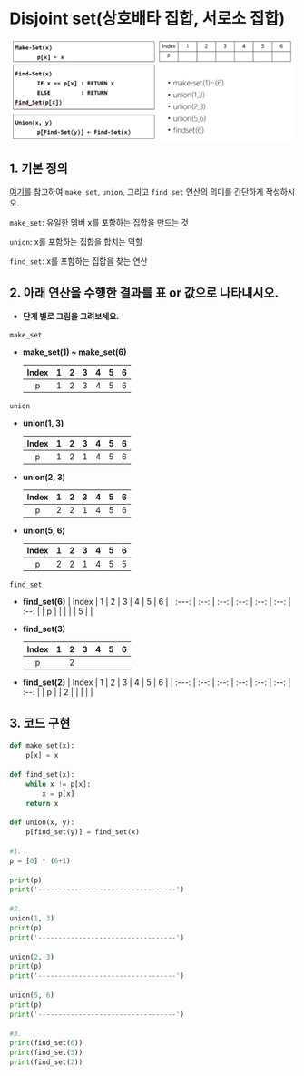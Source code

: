 # Disjoint set(상호배타 집합, 서로소 집합)

![disjoint](문제/disjoint.PNG)





## 1. 기본 정의

[여기](https://ko.wikipedia.org/wiki/%EC%84%9C%EB%A1%9C%EC%86%8C_%EC%A7%91%ED%95%A9_%EC%9E%90%EB%A3%8C_%EA%B5%AC%EC%A1%B0)를 참고하여 `make_set`, `union`, 그리고 `find_set` 연산의 의미를 간단하게 작성하시오.



`make_set`: 유일한 멤버 x를 포함하는 집합을 만드는 것



`union`: x를 포함하는 집합을 합치는 역할



`find_set`: x를 포함하는 집합을 찾는 연산



## 2. 아래 연산을 수행한 결과를 표 or 값으로 나타내시오.

- **단계 별로 그림을 그려보세요.**



`make_set`

- **make_set(1) ~ make_set(6)**

    | Index |  1   |  2   |  3   |  4   |  5   |  6   |
    | :---: | :--: | :--: | :--: | :--: | :--: | :--: |
    |   p   |  1   |  2   |  3   |  4   |  5   |  6   |



`union`

- **union(1, 3)**

    | Index |  1   |  2   |  3   |  4   |  5   |  6   |
    | :---: | :--: | :--: | :--: | :--: | :--: | :--: |
    |   p   |  1   |  2   |  1   |  4   |  5   |  6   |

- **union(2, 3)**
	
    | Index |  1   |  2   |  3   |  4   |  5   |  6   |
    | :---: | :--: | :--: | :--: | :--: | :--: | :--: |
    |   p   |  2   |  2   |  1   |  4   |  5   |  6   |
    
- **union(5, 6)**
	
    | Index |  1   |  2   |  3   |  4   |  5   |  6   |
    | :---: | :--: | :--: | :--: | :--: | :--: | :--: |
    |   p   |  2   |  2   |  1   |  4   |  5   |  5   |



`find_set`

- **find_set(6)**
	| Index |  1   |  2   |  3   |  4   |  5   |  6   |
	| :---: | :--: | :--: | :--: | :--: | :--: | :--: |
	|   p   |      |      |      |      |  5   |      |
	
- **find_set(3)**

  | Index |  1   |  2   |  3   |  4   |  5   |  6   |
  | :---: | :--: | :--: | :--: | :--: | :--: | :--: |
  |   p   |      |  2   |      |      |      |      |

- **find_set(2)**
  | Index |  1   |  2   |  3   |  4   |  5   |  6   |
  | :---: | :--: | :--: | :--: | :--: | :--: | :--: |
  |   p   |      |  2   |      |      |      |      |



## 3. 코드 구현

```python
def make_set(x):
    p[x] = x

def find_set(x):
    while x != p[x]:
        x = p[x]
    return x

def union(x, y):
    p[find_set(y)] = find_set(x)

#1.
p = [0] * (6+1)

print(p)
print('----------------------------------')

#2.
union(1, 3)
print(p)
print('----------------------------------')

union(2, 3)
print(p)
print('----------------------------------')

union(5, 6)
print(p)
print('----------------------------------')

#3.
print(find_set(6))
print(find_set(3))
print(find_set(2))
```

